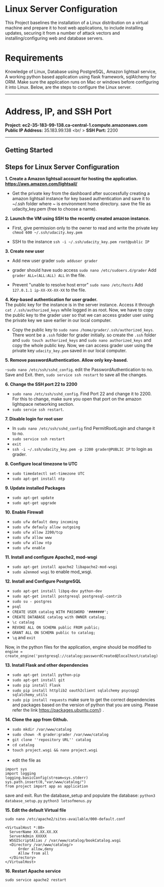 # Linux Server Configuration

This Project baselines the installation of a Linux distribution on a virtual machine and prepare it to host web applications, to include installing updates, securing it from a number of attack vectors and installing/configuring web and database servers.


# Requirements

Knowledge of Linux, Database using PostgreSQL, Amazon lightsail service, A working python based application using flask framework, sqlAlchemy for ORM. Make sure the application runs on Mac or windows before configuring it into Linux. Below, are the steps to configure the Linux server.

---
# Address, IP, and SSH Port
**Project: ec2-35-183-99-138.ca-central-1.compute.amazonaws.com** <br />
**Public IP Address:** 35.183.99.138 <br/ >
**SSH Port:** 2200

---
## Getting Started

**Steps for Linux Server Configuration**
---
**1. Create a Amazon lightsail account for hosting the application. https://aws.amazon.com/lightsail/**

- Get the private key from the dashboard after successfully creating a amazon lightsail instance for key based authentication and save it to ~/.ssh folder where ~ is environment home directory. save the file as udacity_key.pem (free to choose a name).

**2. Launch the VM using SSH to the recently created amazon instance.** 

- First, give permission only to the owner to read and write the private key
``chmod 600 ~/.ssh/udacity.key.pem ``

- SSH to the instance
``ssh -i ~/.ssh/udacity_key.pem root@public IP``

**3. Create new user**

- Add new user grader 
 ``sudo adduser grader``

- grader should have sudo access
``sudo nano /etc/sudoers.d/grader``
Add ``grader ALL=(ALL:ALL) ALL`` in the file.
- Prevent "unable to resolve host error"
``sudo nano /etc/hosts``
Add ``127.0.1.1 ip-XX-XX-XX-XX`` to the file.

**4. Key-based authentication for user grader.** <br />
The public key for the instance is in the server instance.  Access it through ``cat /.ssh/authorized_keys`` while logged in as root. Now, we have to copy the public key to the grader user so that we can access grader user using the private key we save earlier in our local computer.

- Copy the public key to ``sudo nano /home/grader/.ssh/authorized_keys``. There wont be a ``.ssh`` folder for grader initially. so create the ``.ssh`` folder and ``sudo touch authorized_keys`` and ``sudo nano authorized_keys`` and copy the whole public key. Now, we can access grader user using the private key ``udacity_key.pem`` saved in our local computer.

**5. Remove passwordAuthentication. Allow only key-based.**

-``sudo nano /etc/ssh/sshd_config``. edit the PasswordAuthentication to no. Save and Exit. then, ``sudo service ssh restart`` to save all the changes.

**6. Change the SSH port 22 to 2200**

- ``sudo nano /etc/ssh/sshd_config``. Find Port 22 and change it to 2200. For this to change, make sure you open that port on the amazon lightspace networking section. 
- ``sudo servie ssh restart``.

**7. Disable login for root user**

- In ``sudo nano /etc/ssh/sshd_config`` find PermitRootLogin and change it to no.
- ``sudo service ssh restart``
- ``exit``
- ``ssh -i ~/.ssh/udacity_key.pem -p 2200 grader@PUBLIC IP`` to login as grader.

**8. Configure local timezone to UTC**

- ``sudo timedatectl set-timezone UTC``
- ``sudo apt-get install ntp``

**9. Update installed Packages**

- ``sudo apt-get update``
- ``sudo apt-get upgrade``

**10. Enable Firewall**

- ``sudo ufw default deny incoming``
- ``sudo ufw defauly allow outgoing``
- ``sudo ufw allow 2200/tcp``
- ``sudo ufw allow www``
- ``sudo ufw allow ntp``
- ``sudo ufw enable``

**11. Install and configure Apache2, mod-wsgi**


- ``sudo apt-get install apache2 libapache2-mod-wsgi`` 
- ``sudo a2enmod wsgi`` to enable mod_wsgi.

**12. Install and Configure PostgreSQL**

- ``sudo apt-get install libpq-dev python-dev``
- ``sudo apt-get install postgresql postgresql-contrib``
- ``sudo su - postgres``
- ``psql``
- ``CREATE USER catalog WITH PASSWORD '#######';``
- ``CREATE DATABASE catalog with OWNER catalog;``
- ``\c catalog``
- ``REVOKE ALL ON SCHEMA public FROM public;``
- ``GRANT ALL ON SCHEMA public to catalog;``
- ``\q`` and ``exit``

Now, in the python files for the application, engine should be modified to 
``engine = create_engine('postgresql://catalog:passwordCreated@localhost/catalog)``

**13. Install Flask and other dependencies**
- ``sudo apt-get install python-pip``
- ``sudo apt-get install git``
- ``sudo pip install Flask``
- ``sudo pip install httplib2 oauth2client sqlalchemy psycopg2 sqlalchemy_utils``
- ``sudo pip install requests``
make sure to get the correct dependencies and packages based on the version of python that you are using. Please refer the link https://packages.ubuntu.com/) .

**14. Clone the app from Github.**

 - ``sudo mkdir /var/www/catalog``
- ``sudo chown -R grader:grader /var/www/catalog``
- ``git clone ''repository URL'' catalog``
- ``cd catalog``
- ``touch project.wsgi && nano project.wsgi`` <br/><br/>
-  edit the file as 
```
import sys
import logging
logging.basicConfig(stream=sys.stderr)
sys.path.insert(0,"var/www/catalog/")
from project import app as application
```
save and exit. Run the database_setup and populate the database:
``python3 database_setup.py``
``python3 lotsofmenus.py``

**15. Edit the default Virtual file**

``sudo nano /etc/apache2/sites-available/000-default.conf``
```
<VirtualHost *:80>
  ServerName XX.XX.XX.XX
  ServerAdmin XXXXX
  WSGIScriptAlias / /var/www/catalog/bookCatalog.wsgi
  <Directory /var/www/catalog/>
      Order allow,deny
      Allow from all
  </Directory>
</VirtualHost>
```

**16. Restart Apache service**

``sudo service apache2 restart``




